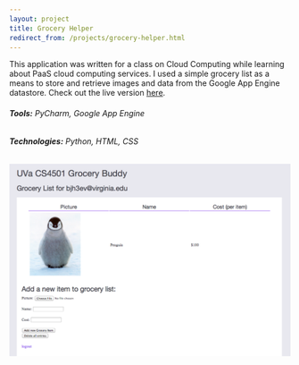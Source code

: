 ```yaml
---
layout: project
title: Grocery Helper
redirect_from: /projects/grocery-helper.html
---
```


This application was written for a class on Cloud Computing while learning about PaaS cloud computing services. I used a simple grocery list as a means to store and retrieve images and data from the Google App Engine datastore. Check out the live version [here](http://cs4501-bjh3ev-groceries.appspot.com).

###### **Tools:** PyCharm, Google App Engine

###### **Technologies:** Python, HTML, CSS

![Grocery Helper UI](/assets/images/projects/groceries-ui.png)
